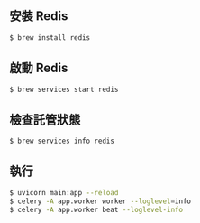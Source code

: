 ## 安裝 Redis
```bash
$ brew install redis
```
## 啟動 Redis
```bash
$ brew services start redis
```
## 檢查託管狀態
```bash
$ brew services info redis
```
## 執行
```bash
$ uvicorn main:app --reload
$ celery -A app.worker worker --loglevel=info
$ celery -A app.worker beat --loglevel-info
```